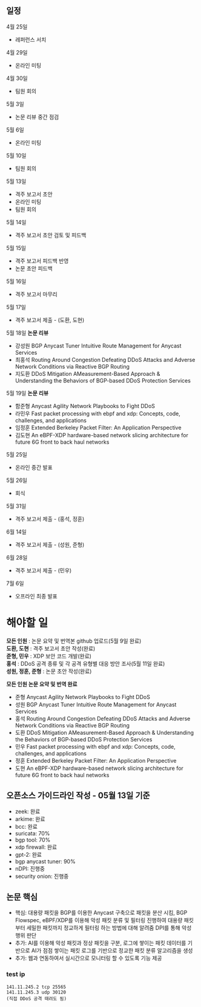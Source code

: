 ## 일정
4월 25일
- 레퍼런스 서치

4월 29일
- 온라인 미팅

4월 30일
- 팀원 회의

5월 3일
- 논문 리뷰 중간 점검

5월 6일
- 온라인 미팅

5월 10일
- 팀원 회의

5월 13일
- 격주 보고서 초안
- 온라인 미팅
- 팀원 회의

5월 14일
- 격주 보고서 초안 검토 및 피드백

5월 15일
- 격주 보고서 피드백 반영
- 논문 초안 피드백

5월 16일
- 격주 보고서 마무리

5월 17일
- 격주 보고서 제출 - (도환, 도현)

5월 18일
__논문 리뷰__
- 강성원 BGP Anycast Tuner Intuitive Route Management for Anycast Services
- 최홍석 Routing Around Congestion Defeating DDoS Attacks and Adverse Network Conditions via Reactive BGP Routing
- 지도환 DDoS Mitigation AMeasurement-Based Approach & Understanding the Behaviors of BGP-based DDoS Protection Services

5월 19일
__논문 리뷰__
- 함준형 Anycast Agility Network Playbooks to Fight DDoS
- 라민우 Fast packet processing with ebpf and xdp: Concepts, code, challenges, and applications
- 임정훈 Extended Berkeley Packet Filter: An Application Perspective
- 김도현 An eBPF-XDP hardware-based network slicing architecture for future 6G front to back haul networks

5월 25일
- 온라인 중간 발표

5월 26일
- 회식

5월 31일
- 격주 보고서 제출 - (홍석, 정훈)

6월 14일
- 격주 보고서 제출 - (성원, 준형)

6월 28일
- 격주 보고서 제출 - (민우)

7월 6일
- 오프라인 최종 발표

# 해야할 일
__모든 인원__ : 논문 요약 및 번역본 github 업로드(5월 9일 완료)<br>
__도환, 도현__ : 격주 보고서 초안 작성(완료)<br>
__준형, 민우__ : XDP 보안 코드 개발(완료)<br>
__홍석__ : DDoS 공격 종류 및 각 공격 유형별 대응 방안 조사(5월 11일 완료)<br>
__성원, 정훈, 준형__ : 논문 초안 작성(완료)<br>

__모든 인원 논문 요약 및 번역 완료__
- 준형 Anycast Agility Network Playbooks to Fight DDoS
- 성원 BGP Anycast Tuner Intuitive Route Management for Anycast Services
- 홍석 Routing Around Congestion Defeating DDoS Attacks and Adverse Network Conditions via Reactive BGP Routing
- 도환 DDoS Mitigation AMeasurement-Based Approach & Understanding the Behaviors of BGP-based DDoS Protection Services
- 민우 Fast packet processing with ebpf and xdp: Concepts, code, challenges, and applications
- 정훈 Extended Berkeley Packet Filter: An Application Perspective
- 도현 An eBPF-XDP hardware-based network slicing architecture for future 6G front to back haul networks

## 오픈소스 가이드라인 작성 - 05월 13일 기준
- zeek: 완료
- arkime: 완료
- bcc: 완료
- suricata: 70%
- bgp tool: 70%
- xdp firewall: 완료
- gpt-2: 완료
- bgp anycast tuner: 90%
- nDPI: 진행중
- security onion: 진행중

## 논문 핵심
- 핵심: 대용량 패킷을 BGP를 이용한 Anycast 구축으로 패킷을 분산 시킴, BGP Flowspec, eBPF/XDP를 이용해 악성 패킷 분류 및 필터링 진행하여 대용량 패킷부터 세밀한 패킷까지 정교하게 필터링 하는 방법에 대해 알려줌 DPI를 통해 악성 행위 판단
- 추가: AI를 이용해 악성 패킷과 정상 패킷을 구분, 로그에 쌓이는 패킷 데이터를 기반으로 AI가 점점 쌓이는 패킷 로그를 기반으로 정교한 패킷 분류 알고리즘을 생성
- 추가: 웹과 연동하여서 실시간으로 모니터링 할 수 있도록 기능 제공

### test ip
```
141.11.245.2 tcp 25565
141.11.245.3 udp 30120
(직접 DDoS 공격 때려도 됨)
```
